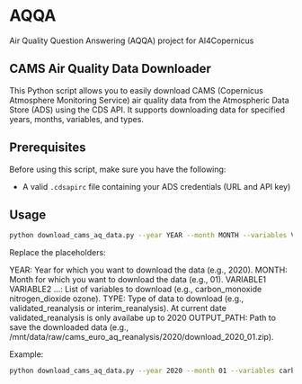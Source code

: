 # AQQA
Air Quality Question Answering (AQQA) project for AI4Copernicus


## CAMS Air Quality Data Downloader

This Python script allows you to easily download CAMS (Copernicus Atmosphere Monitoring Service) air quality data from the Atmospheric Data Store (ADS) using the CDS API. It supports downloading data for specified years, months, variables, and types.

## Prerequisites

Before using this script, make sure you have the following:

- A valid `.cdsapirc` file containing your ADS credentials (URL and API key)

## Usage 
```bash
python download_cams_aq_data.py --year YEAR --month MONTH --variables VARIABLE1 VARIABLE2 ... --type DATA_TYPE --output-path OUTPUT_PATH
```

Replace the placeholders:

YEAR: Year for which you want to download the data (e.g., 2020).
MONTH: Month for which you want to download the data (e.g., 01).
VARIABLE1 VARIABLE2 ...: List of variables to download (e.g., carbon_monoxide nitrogen_dioxide ozone).
TYPE: Type of data to download (e.g., validated_reanalysis or interim_reanalysis). At current date validated_reanalysis is only availabe up to 2020
OUTPUT_PATH: Path to save the downloaded data (e.g., /mnt/data/raw/cams_euro_aq_reanalysis/2020/download_2020_01.zip).

Example:
```bash
python download_cams_aq_data.py --year 2020 --month 01 --variables carbon_monoxide nitrogen_dioxide ozone --type validated_reanalysis --output-path /path/to/output.zip
```

